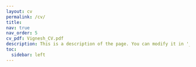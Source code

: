 ```yaml
---
layout: cv
permalink: /cv/
title:
nav: true
nav_order: 5
cv_pdf: Vignesh_CV.pdf
description: This is a description of the page. You can modify it in '_pages/cv.md'. You can also change or remove the top pdf download button.
toc:
  sidebar: left
---
```

